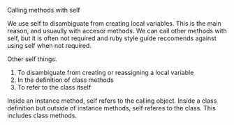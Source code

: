 Calling methods with self

We use self to disambiguate from creating local variables. This is the main reason, and usuaully with accesor methods.
We can call other methods with self, but it is often not required and ruby style guide reccomends against using self when not required.

Other self things.

1. To disambiguate from creating or reassigning a local variable
2. In the definition of class methods
3. To refer to the class itself

Inside an instance method, self refers to the calling object. 
Inside a class definition but outside of instance methods, self referes to the class. This includes class methods.